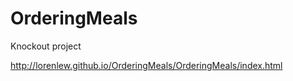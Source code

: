 OrderingMeals
=============
Knockout project


http://lorenlew.github.io/OrderingMeals/OrderingMeals/index.html
